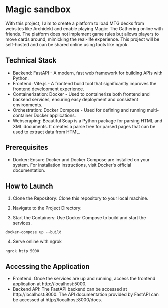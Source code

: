 # Magic sandbox

With this project, I aim to create a platform to load MTG decks from websites like Archidekt and enable playing Magic: The Gathering online with friends. The platform does not implement game rules but allows players to move cards around, mimicking the real-life experience. This project will be self-hosted and can be shared online using tools like ngrok.

## Technical Stack

-   Backend: FastAPI - A modern, fast web framework for building APIs with Python.
-   Frontend: Vite.js - A frontend build tool that significantly improves the frontend development experience.
-   Containerization: Docker - Used to containerize both frontend and backend services, ensuring easy deployment and consistent environments.
-   Orchestration: Docker Compose - Used for defining and running multi-container Docker applications.
-   Webscraping: Beautiful Soup is a Python package for parsing HTML and XML documents. It creates a parse tree for parsed pages that can be used to extract data from HTML.

## Prerequisites

-   Docker: Ensure Docker and Docker Compose are installed on your system. For installation instructions, visit Docker's official documentation.

## How to Launch

1. Clone the Repository: Clone this repository to your local machine.

2. Navigate to the Project Directory:


3. Start the Containers: Use Docker Compose to build and start the services.

```
docker-compose up --build
```

4. Serve online with ngrok

```
ngrok http 5000
```

## Accessing the Application

- Frontend: Once the services are up and running, access the frontend application at http://localhost:5000.
- Backend API: The FastAPI backend can be accessed at http://localhost:8000. The API documentation provided by FastAPI can be accessed at http://localhost:8000/docs.